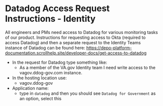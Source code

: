 # Datadog Access Request Instructions - Identity
All engineers and PMs need access to Datadog for various monitoring tasks of our product. Instructions for requesting access to Okta (required to access Datadog) and then a separate request to the Identity Teams instance of Datadog can be found here: https://depo-platform-documentation.scrollhelp.site/developer-docs/get-access-to-datadog

- In the request for Datadog type something like:
  - As a member of the VA.gov Identity team I need write access to the vagov.ddog-gov.com instance.
- In the hosting location use:
  - vagov.ddog-gov
- Application name:
  - type in `datadog` and then you should see `Datadog for Government` as an option, select this
 

  


